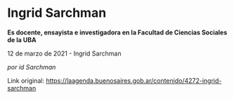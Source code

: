 # Ingrid Sarchman

**Es docente, ensayista e investigadora en la Facultad de Ciencias Sociales de la UBA**

12 de marzo de 2021 - Ingrid Sarchman

_por id Sarchman_

Link original: https://laagenda.buenosaires.gob.ar/contenido/4272-ingrid-sarchman

